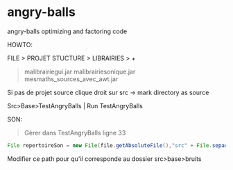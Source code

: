 # angry-balls
angry-balls optimizing and factoring code


HOWTO:

FILE > PROJET STUCTURE > LIBRAIRIES > + 
> malibrairiegui.jar 
> malibrairiesonique.jar
> mesmaths_sources_avec_awt.jar

Si pas de projet source
clique droit sur src -> mark directory as source 

Src>Base>TestAngryBalls | Run TestAngryBalls


SON:
> Gèrer dans TestAngryBalls ligne 33

```java
File repertoireSon = new File(file.getAbsoluteFile(),"src" + File.separatorChar + "bruits");
```
Modifier ce path pour qu'il corresponde au dossier src>base>bruits
